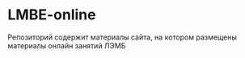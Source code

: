 # LMBE-online
Репозиторий содержит материалы сайта, на котором размещены материалы онлайн занятий ЛЭМБ

